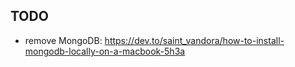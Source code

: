 ## TODO

- remove MongoDB: https://dev.to/saint_vandora/how-to-install-mongodb-locally-on-a-macbook-5h3a